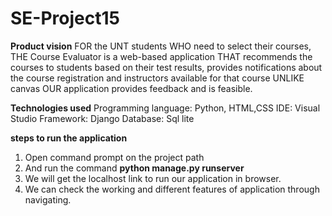 # SE-Project15

**Product vision**
FOR the UNT students WHO need to select their courses, THE Course Evaluator is a web-based
application THAT recommends the courses to students based on their test results, provides
notifications about the course registration and instructors available for that course UNLIKE
canvas OUR application provides feedback and is feasible.

**Technologies used**
Programming language: Python, HTML,CSS
IDE: Visual Studio
Framework: Django
Database: Sql lite

**steps to run the application**
  1. Open command prompt on the project path
  2. And run the command **python manage.py runserver**
  3. We will get the localhost link to run our application in browser.
  4. We can check the working and different features of application through navigating.
